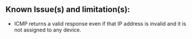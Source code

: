 ## Known Issue(s) and limitation(s):
* ICMP returns a valid response even if that IP address is invalid and it is not assigned to any device. 